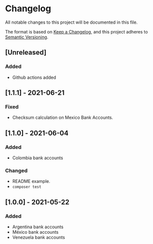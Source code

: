 # Changelog

All notable changes to this project will be documented in this file.

The format is based on [Keep a Changelog](https://keepachangelog.com/en/1.0.0/),
and this project adheres to [Semantic Versioning](https://semver.org/spec/v2.0.0.html).

## [Unreleased]

### Added
- Github actions added

## [1.1.1] - 2021-06-21

### Fixed
- Checksum calculation on Mexico Bank Accounts.

## [1.1.0] - 2021-06-04

### Added
- Colombia bank accounts

### Changed
- README example.
- `composer test`

## [1.0.0] - 2021-05-22 

### Added
- Argentina bank accounts
- México bank accounts
- Venezuela bank accounts
